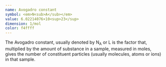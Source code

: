 ```yaml
---
name: Avogadro constant
symbol: <em>N<sub>A</sub></em>
value: 6.02214076×10<sup>23</sup>
dimension: 1/mol
color: f4ffff
---
```

The Avogadro constant, usually denoted by N<sub>A</sub> or L is the factor that, multiplied by the amount of substance in a sample, measured in moles, gives the number of constituent particles (usually molecules, atoms or ions) in that sample.
